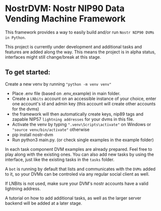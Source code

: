 # NostrDVM: Nostr NIP90 Data Vending Machine Framework

This framework provides a way to easily build and/or run `Nostr NIP90 DVMs in Python`.

This project is currently under development and additional tasks and features are added along the way. 
This means the project is in alpha status, interfaces might still change/break at this stage.


## To get started:

Create a new venv by running `"python -m venv venv"`
  - Place .env file (based on .env_example) in main folder.
  - Create a `LNbits` account on an accessible instance of your choice, enter one account's id and admin key (this account will create other accounts for the dvms)
  - the framework will then automatically create keys, nip89 tags and zapable NIP57 `lightning addresses` for your dvms in this file.
  - Activate the venv by typing `".venv\Scripts\activate"` on Windows or `"source venv/bin/activate"` otherwise
  - pip install nostr-dvm
  - Run python3 main.py. (or check single examples in the example folder)

In each task component DVM examples are already prepared. Feel free to play along with the existing ones.
You can also add new tasks by using the interface, just like the existing tasks in the `tasks` folder.

A `bot` is running by default that lists and communicates with the `DVMs` added to it, 
so your DVMs can be controled via any regular social client as well. 

If LNBits is not used, make sure your DVM's nostr accounts have a valid lightning address.

A tutorial on how to add additional tasks, as well as the larger server backend will be added at a later stage. 
